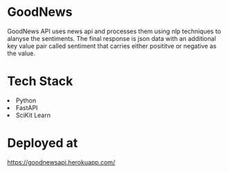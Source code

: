 # GoodNews

GoodNews API uses news api and processes them using nlp techniques to alanyse the sentiments. The final response is json data with an additional key value pair called sentiment that carries either posititve or negative as the value. 

# Tech Stack
<ui>
  <li> Python </li>
  <li> FastAPI </li>
  <li> SciKit Learn </li>
 </ui>
 
 # Deployed at
 https://goodnewsapi.herokuapp.com/
